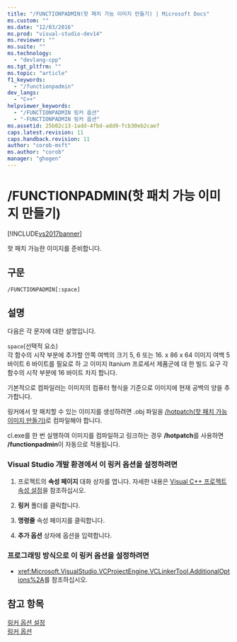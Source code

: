 ```yaml
---
title: "/FUNCTIONPADMIN(핫 패치 가능 이미지 만들기) | Microsoft Docs"
ms.custom: ""
ms.date: "12/03/2016"
ms.prod: "visual-studio-dev14"
ms.reviewer: ""
ms.suite: ""
ms.technology: 
  - "devlang-cpp"
ms.tgt_pltfrm: ""
ms.topic: "article"
f1_keywords: 
  - "/functionpadmin"
dev_langs: 
  - "C++"
helpviewer_keywords: 
  - "/FUNCTIONPADMIN 링커 옵션"
  - "-FUNCTIONPADMIN 링커 옵션"
ms.assetid: 25b02c13-1add-4fbd-add9-fcb30eb2cae7
caps.latest.revision: 11
caps.handback.revision: 11
author: "corob-msft"
ms.author: "corob"
manager: "ghogen"
---
```

# /FUNCTIONPADMIN(핫 패치 가능 이미지 만들기)
[!INCLUDE[vs2017banner](../../assembler/inline/includes/vs2017banner.md)]

핫 패치 가능한 이미지를 준비합니다.  
  
## 구문  
  
```  
/FUNCTIONPADMIN[:space]  
```  
  
## 설명  
 다음은 각 문자에 대한 설명입니다.  
  
 `space`\(선택적 요소\)  
 각 함수의 시작 부분에 추가할 안쪽 여백의 크기 5, 6 또는 16. x 86 x 64 이미지 여백 5 바이트 6 바이트를 필요로 하 고 이미지 Itanium 프로세서 제품군에 대 한 빌드 요구 각 함수의 시작 부분에 16 바이트 차지 합니다.  
  
 기본적으로 컴파일러는 이미지의 컴퓨터 형식을 기준으로 이미지에 현재 공백의 양을 추가합니다.  
  
 링커에서 핫 패치할 수 있는 이미지를 생성하려면 .obj 파일을 [\/hotpatch\(핫 패치 가능 이미지 만들기\)](../../build/reference/hotpatch-create-hotpatchable-image.md)로 컴파일해야 합니다.  
  
 cl.exe를 한 번 실행하여 이미지를 컴파일하고 링크하는 경우 **\/hotpatch**를 사용하면 **\/functionpadmin**이 자동으로 적용됩니다.  
  
### Visual Studio 개발 환경에서 이 링커 옵션을 설정하려면  
  
1.  프로젝트의 **속성 페이지** 대화 상자를 엽니다.  자세한 내용은 [Visual C\+\+ 프로젝트 속성 설정](../../ide/working-with-project-properties.md)을 참조하십시오.  
  
2.  **링커** 폴더를 클릭합니다.  
  
3.  **명령줄** 속성 페이지를 클릭합니다.  
  
4.  **추가 옵션** 상자에 옵션을 입력합니다.  
  
### 프로그래밍 방식으로 이 링커 옵션을 설정하려면  
  
-   <xref:Microsoft.VisualStudio.VCProjectEngine.VCLinkerTool.AdditionalOptions%2A>를 참조하십시오.  
  
## 참고 항목  
 [링커 옵션 설정](../../build/reference/setting-linker-options.md)   
 [링커 옵션](../../build/reference/linker-options.md)